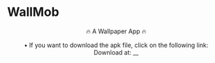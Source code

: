 # WallMob
<div align="center">
  
  🔥 A Wallpaper App 🔥
  
  • If you want to download the apk file, click on the following link:<br />
    Download at: __
  
</div>
